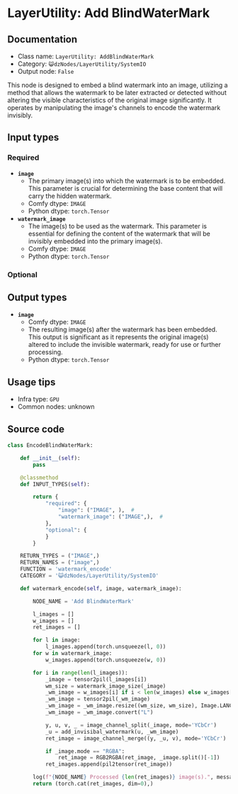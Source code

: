 # LayerUtility: Add BlindWaterMark
## Documentation
- Class name: `LayerUtility: AddBlindWaterMark`
- Category: `😺dzNodes/LayerUtility/SystemIO`
- Output node: `False`

This node is designed to embed a blind watermark into an image, utilizing a method that allows the watermark to be later extracted or detected without altering the visible characteristics of the original image significantly. It operates by manipulating the image's channels to encode the watermark invisibly.
## Input types
### Required
- **`image`**
    - The primary image(s) into which the watermark is to be embedded. This parameter is crucial for determining the base content that will carry the hidden watermark.
    - Comfy dtype: `IMAGE`
    - Python dtype: `torch.Tensor`
- **`watermark_image`**
    - The image(s) to be used as the watermark. This parameter is essential for defining the content of the watermark that will be invisibly embedded into the primary image(s).
    - Comfy dtype: `IMAGE`
    - Python dtype: `torch.Tensor`
### Optional
## Output types
- **`image`**
    - Comfy dtype: `IMAGE`
    - The resulting image(s) after the watermark has been embedded. This output is significant as it represents the original image(s) altered to include the invisible watermark, ready for use or further processing.
    - Python dtype: `torch.Tensor`
## Usage tips
- Infra type: `GPU`
- Common nodes: unknown


## Source code
```python
class EncodeBlindWaterMark:

    def __init__(self):
        pass

    @classmethod
    def INPUT_TYPES(self):

        return {
            "required": {
                "image": ("IMAGE", ),  #
                "watermark_image": ("IMAGE",),  #
            },
            "optional": {
            }
        }

    RETURN_TYPES = ("IMAGE",)
    RETURN_NAMES = ("image",)
    FUNCTION = 'watermark_encode'
    CATEGORY = '😺dzNodes/LayerUtility/SystemIO'

    def watermark_encode(self, image, watermark_image):

        NODE_NAME = 'Add BlindWaterMark'

        l_images = []
        w_images = []
        ret_images = []

        for l in image:
            l_images.append(torch.unsqueeze(l, 0))
        for w in watermark_image:
            w_images.append(torch.unsqueeze(w, 0))

        for i in range(len(l_images)):
            _image = tensor2pil(l_images[i])
            wm_size = watermark_image_size(_image)
            _wm_image = w_images[i] if i < len(w_images) else w_images[-1]
            _wm_image = tensor2pil(_wm_image)
            _wm_image = _wm_image.resize((wm_size, wm_size), Image.LANCZOS)
            _wm_image = _wm_image.convert("L")

            y, u, v, _ = image_channel_split(_image, mode='YCbCr')
            _u = add_invisibal_watermark(u, _wm_image)
            ret_image = image_channel_merge((y, _u, v), mode='YCbCr')

            if _image.mode == "RGBA":
                ret_image = RGB2RGBA(ret_image, _image.split()[-1])
            ret_images.append(pil2tensor(ret_image))

        log(f"{NODE_NAME} Processed {len(ret_images)} image(s).", message_type='finish')
        return (torch.cat(ret_images, dim=0),)

```
